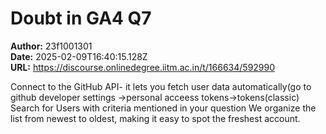 # Doubt in GA4 Q7

**Author:** 23f1001301  
**Date:** 2025-02-09T16:40:15.128Z  
**URL:** https://discourse.onlinedegree.iitm.ac.in/t/166634/592990

Connect to the GitHub API-  it lets you fetch user data automatically(go to github developer settings ->personal acceess tokens->tokens(classic)
Search for Users with criteria mentioned in your question
We organize the list from newest to oldest, making it easy to spot the freshest account.
